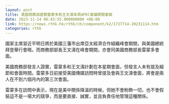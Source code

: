 ```yaml
---
layout: post
title: 美國商務部證實雷蒙多和王文濤本周APEC會議期間會面
date: 2023-11-14 06:43:55.000000000 +08:00
link: https://news.rthk.hk/rthk/ch/component/k2/1727714-20231114.htm
categories: rthk
---
```


國家主席習近平明日將於美國三藩市出席亞太經濟合作組織峰會期間，與美國總統拜登舉行會晤。而商務部部長王文濤在峰會期間，亦會同美國商務部長雷蒙多會面。

美國商務部發言人證實，雷蒙多和王文濤計劃在本星期會面，但發言人未有提及細節和會面時間。雷蒙多日前接受美國傳媒訪問時曾提及會與王文濤會面，將會是兩人在不到六個月內的第三次會面。

雷蒙多在訪問中表示，現在是美中關係降溫的時候，但她不會粉飾一切，也不會假裝這不是一場大的競爭，而是要直接、誠實，並且負責任地管理這種關係。
